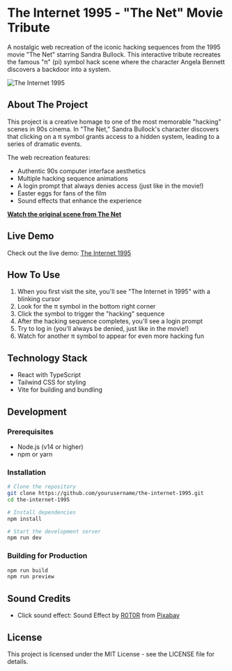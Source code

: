# The Internet 1995 - "The Net" Movie Tribute

A nostalgic web recreation of the iconic hacking sequences from the 1995 movie "The Net" starring Sandra Bullock. This interactive tribute recreates the famous "π" (pi) symbol hack scene where the character Angela Bennett discovers a backdoor into a system.

![The Internet 1995](https://i.imgur.com/JGzGeQh.png)

## About The Project

This project is a creative homage to one of the most memorable "hacking" scenes in 90s cinema. In "The Net," Sandra Bullock's character discovers that clicking on a π symbol grants access to a hidden system, leading to a series of dramatic events.

The web recreation features:
- Authentic 90s computer interface aesthetics
- Multiple hacking sequence animations
- A login prompt that always denies access (just like in the movie!)
- Easter eggs for fans of the film
- Sound effects that enhance the experience

**[Watch the original scene from The Net](https://youtu.be/hoWEYBSlctc?si=MzoMlwhiFOYwNx7w)**

## Live Demo

Check out the live demo: [The Internet 1995](https://internet-1995.netlify.app/)

## How To Use

1. When you first visit the site, you'll see "The Internet in 1995" with a blinking cursor
2. Look for the π symbol in the bottom right corner
3. Click the symbol to trigger the "hacking" sequence
4. After the hacking sequence completes, you'll see a login prompt
5. Try to log in (you'll always be denied, just like in the movie!)
6. Watch for another π symbol to appear for even more hacking fun

## Technology Stack

- React with TypeScript
- Tailwind CSS for styling
- Vite for building and bundling

## Development

### Prerequisites

- Node.js (v14 or higher)
- npm or yarn

### Installation

```bash
# Clone the repository
git clone https://github.com/yourusername/the-internet-1995.git
cd the-internet-1995

# Install dependencies
npm install

# Start the development server
npm run dev
```

### Building for Production

```bash
npm run build
npm run preview
```

## Sound Credits

- Click sound effect: Sound Effect by [R0T0R](https://pixabay.com/users/r0t0r-34451638/?utm_source=link-attribution&utm_medium=referral&utm_campaign=music&utm_content=151673) from [Pixabay](https://pixabay.com//?utm_source=link-attribution&utm_medium=referral&utm_campaign=music&utm_content=151673)

## License

This project is licensed under the MIT License - see the LICENSE file for details.
